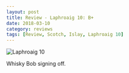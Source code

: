 ```yaml
---
layout: post
title: Review - Laphroaig 10: B+
date: 2018-03-10
category: reviews
tags: [Review, Scotch, Islay, Laphroaig 10]
---
```


![Laphroaig 10]({{site.baseurl}}/images/2018-03-10-laphroaig.png)

Whisky Bob signing off.
